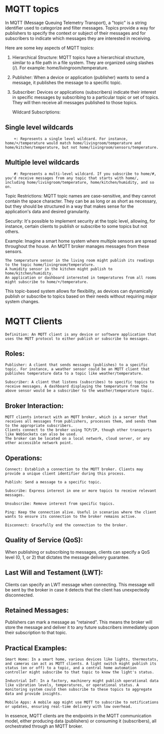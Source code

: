 # MQTT topics

In MQTT (Message Queuing Telemetry Transport), a "topic" is a string identifier used to categorize and filter messages. Topics provide a way for publishers to specify the context or subject of their messages and for subscribers to indicate which messages they are interested in receiving.

Here are some key aspects of MQTT topics:

1. Hierarchical Structure: MQTT topics have a hierarchical structure, similar to a file path in a file system. They are organized using slashes (/). For example: home/livingroom/temperature.

2. Publisher: When a device or application (publisher) wants to send a message, it publishes the message to a specific topic.

3. Subscriber: Devices or applications (subscribers) indicate their interest in specific messages by subscribing to a particular topic or set of topics. They will then receive all messages published to those topics.

    Wildcard Subscriptions:
## Single level wildcards
        +: Represents a single level wildcard. For instance, home/+/temperature would match home/livingroom/temperature and home/kitchen/temperature, but not home/livingroom/sensors/temperature.

## Multiple level wildcards
        #: Represents a multi-level wildcard. If you subscribe to home/#, you'd receive messages from any topic that starts with home/, including home/livingroom/temperature, home/kitchen/humidity, and so on.

Topic Restrictions: MQTT topic names are case-sensitive, and they cannot contain the space character. They can be as long or as short as necessary, but they should be structured in a way that makes sense for the application's data and desired granularity.

Security: It's possible to implement security at the topic level, allowing, for instance, certain clients to publish or subscribe to some topics but not others.

Example:
Imagine a smart home system where multiple sensors are spread throughout the house. An MQTT broker manages messages from these sensors.

    The temperature sensor in the living room might publish its readings to the topic home/livingroom/temperature.
    A humidity sensor in the kitchen might publish to home/kitchen/humidity.
    An application or dashboard interested in temperatures from all rooms might subscribe to home/+/temperature.

This topic-based system allows for flexibility, as devices can dynamically publish or subscribe to topics based on their needs without requiring major system changes.


# MQTT Clients

    Definition: An MQTT client is any device or software application that uses the MQTT protocol to either publish or subscribe to messages.

## Roles:

    Publisher: A client that sends messages (publishes) to a specific topic. For instance, a weather sensor could be an MQTT client that publishes temperature data to a topic like weather/temperature.

    Subscriber: A client that listens (subscribes) to specific topics to receive messages. A dashboard displaying the temperature from the above sensor would be a subscriber to the weather/temperature topic.

## Broker Interaction:
    MQTT clients interact with an MQTT broker, which is a server that receives all messages from publishers, processes them, and sends them to the appropriate subscribers.
    Clients connect to the broker using TCP/IP, though other transports like WebSockets can also be used.
    The broker can be located on a local network, cloud server, or any other accessible network point.

## Operations:

    Connect: Establish a connection to the MQTT broker. Clients may provide a unique client identifier during this process.

    Publish: Send a message to a specific topic.

    Subscribe: Express interest in one or more topics to receive relevant messages.

    Unsubscribe: Remove interest from specific topics.

    Ping: Keep the connection alive. Useful in scenarios where the client wants to ensure its connection to the broker remains active.

    Disconnect: Gracefully end the connection to the broker.

## Quality of Service (QoS):
 When publishing or subscribing to messages, clients can specify a QoS level (0, 1, or 2) that dictates the message delivery guarantee.

## Last Will and Testament (LWT):
 Clients can specify an LWT message when connecting. This message will be sent by the broker in case it detects that the client has unexpectedly disconnected.

## Retained Messages:
 Publishers can mark a message as "retained". This means the broker will store the message and deliver it to any future subscribers immediately upon their subscription to that topic.

## Practical Examples:

    Smart Home: In a smart home, various devices like lights, thermostats, and cameras can act as MQTT clients. A light switch might publish its status (on or off) to a topic, and a central home automation controller might subscribe to that topic to know the light's status.

    Industrial IoT: In a factory, machinery might publish operational data like vibration levels, temperatures, or operational status. A monitoring system could then subscribe to these topics to aggregate data and provide insights.

    Mobile Apps: A mobile app might use MQTT to subscribe to notifications or updates, ensuring real-time delivery with low overhead.

In essence, MQTT clients are the endpoints in the MQTT communication model, either producing data (publishers) or consuming it (subscribers), all orchestrated through an MQTT broker.